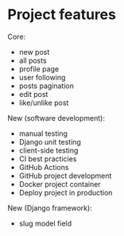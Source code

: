 # Project features

Core:

- new post
- all posts
- profile page
- user following
- posts pagination
- edit post
- like/unlike post

New (software development):

- manual testing
- Django unit testing
- client-side testing
- CI best practicies
- GitHub Actions
- GitHub project development
- Docker project container
- Deploy project in production

New (Django framework):

- slug model field